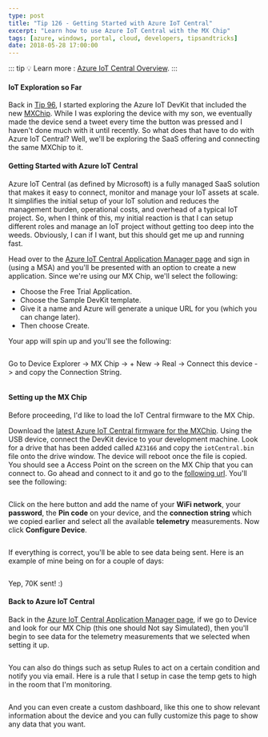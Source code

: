 ```yaml
---
type: post
title: "Tip 126 - Getting Started with Azure IoT Central"
excerpt: "Learn how to use Azure IoT Central with the MX Chip"
tags: [azure, windows, portal, cloud, developers, tipsandtricks]
date: 2018-05-28 17:00:00
---
```


::: tip
:bulb: Learn more : [Azure IoT Central Overview](https://docs.microsoft.com/azure/iot-central/overview-iot-central?WT.mc_id=docs-azuredevtips-azureappsdev).
:::

#### IoT Exploration so Far

Back in [Tip 96](tip96.html), I started exploring the Azure IoT DevKit that included the new [MXChip](http://mxchip.com/az3166). While I was exploring the device with my son, we eventually made the device send a tweet every time the button was pressed and I haven't done much with it until recently. So what does that have to do with Azure IoT Central? Well, we'll be exploring the SaaS offering and connecting the same MXChip to it. 

#### Getting Started with Azure IoT Central

Azure IoT Central (as defined by Microsoft) is a fully managed SaaS solution that makes it easy to connect, monitor and manage your IoT assets at scale. It simplifies the initial setup of your IoT solution and reduces the management burden, operational costs, and overhead of a typical IoT project. So, when I think of this, my initial reaction is that I can setup different roles and manage an IoT project without getting too deep into the weeds. Obviously, I can if I want, but this should get me up and running fast. 

Head over to the [Azure IoT Central Application Manager page](https://aka.ms/iotcentral?WT.mc_id=akams-azuredevtips-azureappsdev) and sign in (using a MSA) and you'll be presented with an option to create a new application. Since we're using our MX Chip, we'll select the following:

* Choose the Free Trial Application.
* Choose the Sample DevKit template.
* Give it a name and Azure will generate a unique URL for you (which you can change later).
* Then choose Create.

Your app will spin up and you'll see the following: 

<img :src="$withBase('/files/iotcentral1.png')">

Go to Device Explorer -> MX Chip -> + New -> Real -> Connect this device -> and copy the Connection String.

<img :src="$withBase('/files/iotcentral3.png')">

#### Setting up the MX Chip

Before proceeding, I'd like to load the IoT Central firmware to the MX Chip. 

Download the [latest Azure IoT Central firmware for the MXChip](https://github.com/Azure/iot-central-firmware/releases?WT.mc_id=github-azuredevtips-azureappsdev). Using the USB device, connect the DevKit device to your development machine. Look for a drive that has been added called `AZ3166` and copy the `iotCentral.bin` file onto the drive window. The device will reboot once the file is copied. You should see a Access Point on the screen on the MX Chip that you can connect to. Go ahead and connect to it and go to the [following url](http://192.168.0.1/). You'll see the following:

<img :src="$withBase('/files/iotcentral2.png')">

Click on the here button and add the name of your **WiFi network**, your **password**, the **Pin code** on your device, and the **connection string** which we copied earlier and select all the available **telemetry** measurements. Now click **Configure Device**. 

<img :src="$withBase('/files/iotcentral4.png')">

If everything is correct, you'll be able to see data being sent. Here is an example of mine being on for a couple of days:

<img :src="$withBase('/files/iotcentral5.png')">

Yep, 70K sent! :) 

#### Back to Azure IoT Central

Back in the [Azure IoT Central Application Manager page](https://aka.ms/iotcentral?WT.mc_id=akams-azuredevtips-azureappsdev), if we go to Device and look for our MX Chip (this one should Not say Simulated), then you'll begin to see data for the telemetry measurements that we selected when setting it up. 

<img :src="$withBase('/files/iotcentral6.png')">

You can also do things such as setup Rules to act on a certain condition and notify you via email. Here is a rule that I setup in case the temp gets to high in the room that I'm monitoring. 

<img :src="$withBase('/files/iotcentral7.png')">

And you can even create a custom dashboard, like this one to show relevant information about the device and you can fully customize this page to show any data that you want. 

<img :src="$withBase('/files/iotcentral8.png')">

